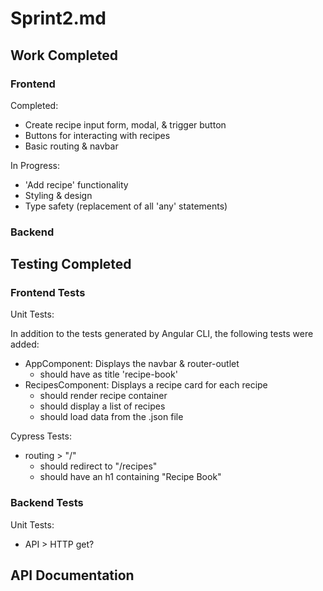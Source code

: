 # Sprint2.md

## Work Completed

### Frontend

Completed:

- Create recipe input form, modal, & trigger button
- Buttons for interacting with recipes
- Basic routing & navbar

In Progress:

- 'Add recipe' functionality
- Styling & design
- Type safety (replacement of all 'any' statements)

### Backend

## Testing Completed

### Frontend Tests

Unit Tests:

In addition to the tests generated by Angular CLI, the following tests were added:

- AppComponent: Displays the navbar & router-outlet
  - should have as title 'recipe-book'
- RecipesComponent: Displays a recipe card for each recipe
  - should render recipe container
  - should display a list of recipes
  - should load data from the .json file

Cypress Tests:

- routing > "/"
  - should redirect to "/recipes"
  - should have an h1 containing "Recipe Book"

### Backend Tests

Unit Tests:

- API > HTTP get?

## API Documentation

